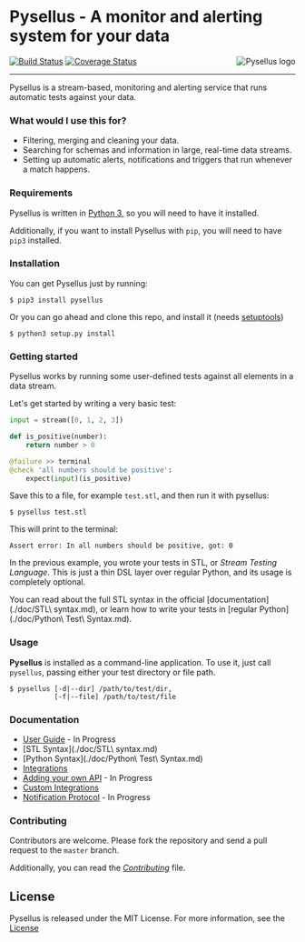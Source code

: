 # Pysellus - A monitor and alerting system for your data

<img src="https://www.dropbox.com/s/kncye6uq629bgup/pysellus-logo.png?raw=1" alt="Pysellus logo" align="right"/>

[![Build Status](https://travis-ci.org/Pysellus/pysellus.svg)](https://travis-ci.org/Pysellus/pysellus)
[![Coverage Status](https://coveralls.io/repos/Pysellus/pysellus/badge.svg?branch=master&service=github)](https://coveralls.io/github/Pysellus/pysellus?branch=master)

---

Pysellus is a stream-based, monitoring and alerting service that runs automatic tests against your data.

### What would I use this for?

- Filtering, merging and cleaning your data.
- Searching for schemas and information in large, real-time data streams.
- Setting up automatic alerts, notifications and triggers that run whenever a match happens.

### Requirements

Pysellus is written in [Python 3](https://www.python.org/downloads/release/python-343/), so you will need to have it installed.

Additionally, if you want to install Pysellus with `pip`, you will need to have `pip3` installed.

### Installation

You can get Pysellus just by running:

```
$ pip3 install pysellus
```

Or you can go ahead and clone this repo, and install it (needs [setuptools](https://pypi.python.org/pypi/setuptools))

```
$ python3 setup.py install
```

### Getting started

Pysellus works by running some user-defined tests against all elements in a data stream.

Let's get started by writing a very basic test:

```python
input = stream([0, 1, 2, 3])

def is_positive(number):
    return number > 0

@failure >> terminal
@check 'all numbers should be positive':
    expect(input)(is_positive)
```

Save this to a file, for example `test.stl`, and then run it with pysellus:

```
$ pysellus test.stl
```

This will print to the terminal:

```
Assert error: In all numbers should be positive, got: 0
```

In the previous example, you wrote your tests in STL, or _Stream Testing Language_. This is just a thin DSL layer over regular Python, and its usage is completely optional.

You can read about the full STL syntax in the official [documentation](./doc/STL\ syntax.md), or learn how to write your tests in [regular Python](./doc/Python\ Test\ Syntax.md).

### Usage

**Pysellus** is installed as a command-line application. To use it, just call `pysellus`, passing either your test directory or file path.

```
$ pysellus [-d|--dir] /path/to/test/dir,
           [-f|--file] /path/to/test/file
```

### Documentation

- [User Guide](.) - In Progress
- [STL Syntax](./doc/STL\ syntax.md)
- [Python Syntax](./doc/Python\ Test\ Syntax.md)
- [Integrations](./doc/Integrations.md)
- [Adding your own API](.) - In Progress
- [Custom Integrations](./doc/Integrations.md#custom-integrations)
- [Notification Protocol](.) - In Progress

### Contributing

Contributors are welcome. Please fork the repository and send a pull request to the `master` branch.

Additionally, you can read the [*Contributing*](./CONTRIBUTING.md) file.

## License

Pysellus is released under the MIT License. For more information, see the [License](./LICENSE)
